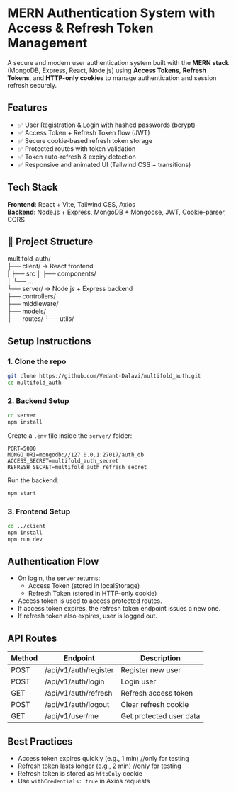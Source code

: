 # MERN Authentication System with Access & Refresh Token Management

A secure and modern user authentication system built with the **MERN stack** (MongoDB, Express, React, Node.js) using **Access Tokens**, **Refresh Tokens**, and **HTTP-only cookies** to manage authentication and session refresh securely.

## Features

- ✅ User Registration & Login with hashed passwords (bcrypt)
- ✅ Access Token + Refresh Token flow (JWT)
- ✅ Secure cookie-based refresh token storage
- ✅ Protected routes with token validation
- ✅ Token auto-refresh & expiry detection
- ✅ Responsive and animated UI (Tailwind CSS + transitions)

## Tech Stack

**Frontend**: React + Vite, Tailwind CSS, Axios  
**Backend**: Node.js + Express, MongoDB + Mongoose, JWT, Cookie-parser, CORS

## 📁 Project Structure

multifold_auth/  
├── client/ → React frontend  
| ├── src
│ ├── components/  
│ └── ...  
└── server/ → Node.js + Express backend  
 ├── controllers/  
 ├── middleware/  
 ├── models/  
 ├── routes/
└── utils/

## Setup Instructions

### 1. Clone the repo

```bash
git clone https://github.com/Vedant-Dalavi/multifold_auth.git
cd multifold_auth
```

### 2. Backend Setup

```bash
cd server
npm install
```

Create a `.env` file inside the `server/` folder:

```env
PORT=5000
MONGO_URI=mongodb://127.0.0.1:27017/auth_db
ACCESS_SECRET=multifold_auth_secret
REFRESH_SECRET=multifold_auth_refresh_secret
```

Run the backend:

```bash
npm start
```

### 3. Frontend Setup

```bash
cd ../client
npm install
npm run dev
```

## Authentication Flow

- On login, the server returns:
  - Access Token (stored in localStorage)
  - Refresh Token (stored in HTTP-only cookie)
- Access token is used to access protected routes.
- If access token expires, the refresh token endpoint issues a new one.
- If refresh token also expires, user is logged out.

## API Routes

| Method | Endpoint              | Description             |
| ------ | --------------------- | ----------------------- |
| POST   | /api/v1/auth/register | Register new user       |
| POST   | /api/v1/auth/login    | Login user              |
| GET    | /api/v1/auth/refresh  | Refresh access token    |
| POST   | /api/v1/auth/logout   | Clear refresh cookie    |
| GET    | /api/v1/user/me       | Get protected user data |

## Best Practices

- Access token expires quickly (e.g., 1 min) //only for testing
- Refresh token lasts longer (e.g., 2 min) //only for testing
- Refresh token is stored as `httpOnly` cookie
- Use `withCredentials: true` in Axios requests
